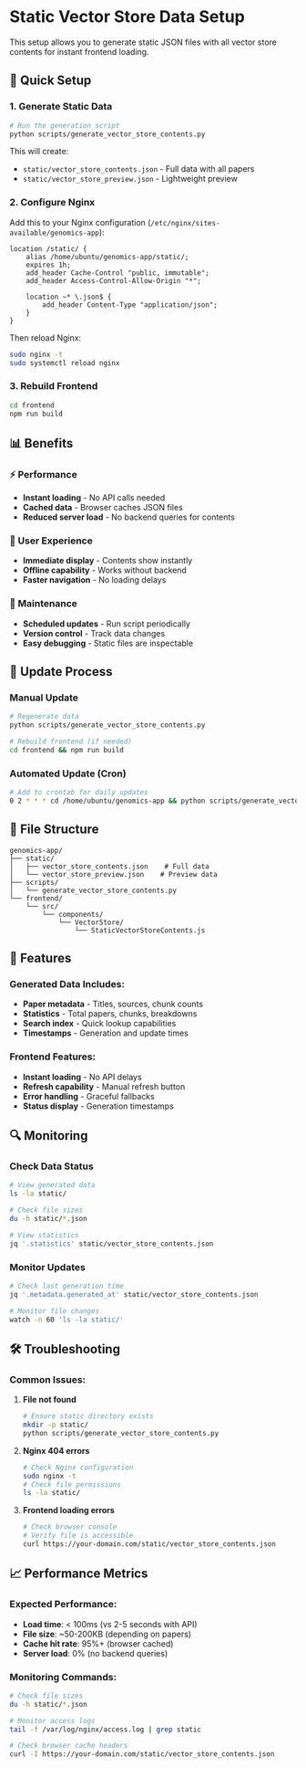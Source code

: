 # Static Vector Store Data Setup

This setup allows you to generate static JSON files with all vector store contents for instant frontend loading.

## 🚀 Quick Setup

### 1. Generate Static Data
```bash
# Run the generation script
python scripts/generate_vector_store_contents.py
```

This will create:
- `static/vector_store_contents.json` - Full data with all papers
- `static/vector_store_preview.json` - Lightweight preview

### 2. Configure Nginx
Add this to your Nginx configuration (`/etc/nginx/sites-available/genomics-app`):

```nginx
location /static/ {
    alias /home/ubuntu/genomics-app/static/;
    expires 1h;
    add_header Cache-Control "public, immutable";
    add_header Access-Control-Allow-Origin "*";
    
    location ~* \.json$ {
        add_header Content-Type "application/json";
    }
}
```

Then reload Nginx:
```bash
sudo nginx -t
sudo systemctl reload nginx
```

### 3. Rebuild Frontend
```bash
cd frontend
npm run build
```

## 📊 Benefits

### ⚡ Performance
- **Instant loading** - No API calls needed
- **Cached data** - Browser caches JSON files
- **Reduced server load** - No backend queries for contents

### 🎯 User Experience
- **Immediate display** - Contents show instantly
- **Offline capability** - Works without backend
- **Faster navigation** - No loading delays

### 🔧 Maintenance
- **Scheduled updates** - Run script periodically
- **Version control** - Track data changes
- **Easy debugging** - Static files are inspectable

## 🔄 Update Process

### Manual Update
```bash
# Regenerate data
python scripts/generate_vector_store_contents.py

# Rebuild frontend (if needed)
cd frontend && npm run build
```

### Automated Update (Cron)
```bash
# Add to crontab for daily updates
0 2 * * * cd /home/ubuntu/genomics-app && python scripts/generate_vector_store_contents.py
```

## 📁 File Structure

```
genomics-app/
├── static/
│   ├── vector_store_contents.json    # Full data
│   └── vector_store_preview.json    # Preview data
├── scripts/
│   └── generate_vector_store_contents.py
└── frontend/
    └── src/
        └── components/
            └── VectorStore/
                └── StaticVectorStoreContents.js
```

## 🎨 Features

### Generated Data Includes:
- **Paper metadata** - Titles, sources, chunk counts
- **Statistics** - Total papers, chunks, breakdowns
- **Search index** - Quick lookup capabilities
- **Timestamps** - Generation and update times

### Frontend Features:
- **Instant loading** - No API delays
- **Refresh capability** - Manual refresh button
- **Error handling** - Graceful fallbacks
- **Status display** - Generation timestamps

## 🔍 Monitoring

### Check Data Status
```bash
# View generated data
ls -la static/

# Check file sizes
du -h static/*.json

# View statistics
jq '.statistics' static/vector_store_contents.json
```

### Monitor Updates
```bash
# Check last generation time
jq '.metadata.generated_at' static/vector_store_contents.json

# Monitor file changes
watch -n 60 'ls -la static/'
```

## 🛠️ Troubleshooting

### Common Issues:

1. **File not found**
   ```bash
   # Ensure static directory exists
   mkdir -p static/
   python scripts/generate_vector_store_contents.py
   ```

2. **Nginx 404 errors**
   ```bash
   # Check Nginx configuration
   sudo nginx -t
   # Check file permissions
   ls -la static/
   ```

3. **Frontend loading errors**
   ```bash
   # Check browser console
   # Verify file is accessible
   curl https://your-domain.com/static/vector_store_contents.json
   ```

## 📈 Performance Metrics

### Expected Performance:
- **Load time**: < 100ms (vs 2-5 seconds with API)
- **File size**: ~50-200KB (depending on papers)
- **Cache hit rate**: 95%+ (browser cached)
- **Server load**: 0% (no backend queries)

### Monitoring Commands:
```bash
# Check file sizes
du -h static/*.json

# Monitor access logs
tail -f /var/log/nginx/access.log | grep static

# Check browser cache headers
curl -I https://your-domain.com/static/vector_store_contents.json
``` 